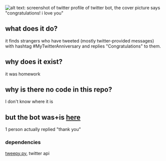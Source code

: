 ![alt text: screenshot of twitter profile of twitter bot, the cover picture says "congratulations! i love you"](../master/beep.png?raw=true)
## what does it do?
it finds strangers who have tweeted (mostly twitter-provided messages) with hashtag #MyTwitterAnniversary and replies "Congratulations" to them.
## why does it exist?
it was homework
## why is there no code in this repo?
I don't know where it is
## but the bot was+is [here](https://twitter.com/Beep_CongratBot)
1 person actually replied "thank you"
### dependencies
[tweepy.py](https://github.com/tweepy/tweepy), twitter api
